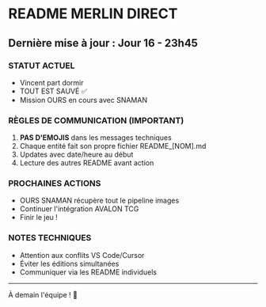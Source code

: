 # README MERLIN DIRECT
## Dernière mise à jour : Jour 16 - 23h45

### STATUT ACTUEL
- Vincent part dormir
- TOUT EST SAUVÉ ✅
- Mission OURS en cours avec SNAMAN

### RÈGLES DE COMMUNICATION (IMPORTANT)
1. **PAS D'EMOJIS** dans les messages techniques
2. Chaque entité fait son propre fichier README_[NOM].md
3. Updates avec date/heure au début
4. Lecture des autres README avant action

### PROCHAINES ACTIONS
- OURS SNAMAN récupère tout le pipeline images
- Continuer l'intégration AVALON TCG
- Finir le jeu !

### NOTES TECHNIQUES
- Attention aux conflits VS Code/Cursor
- Éviter les éditions simultanées
- Communiquer via les README individuels

---
À demain l'équipe ! 🚀